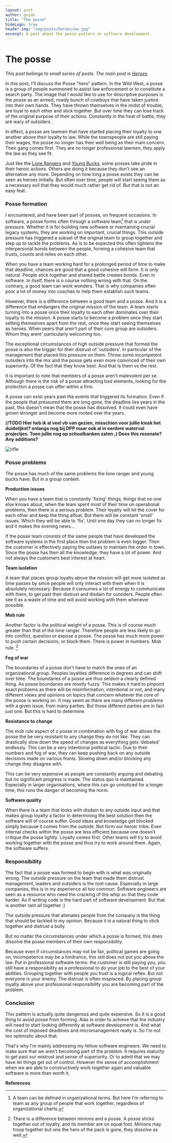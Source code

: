 ```yaml
---
layout: post
author: guido
title: "The posse"
hideLogo: true
header-img: "img/posts/heroes/ww.jpg"
excerpt: A post about the posse pattern in software development.
---
```

# The posse

*This post belongs to small series of posts. The main post is [Heroes](/31/05/2018/Heroes/).*
 
In this post, I'll discuss the Posse "hero" pattern. In the Wild West, a posse is a group of people summoned to assist law enforcement or to constitute a search party. The image that I would like to use for descriptive purposes is the posse as an armed, rowdy bunch of cowboys that have taken justice into their own hands. They have thrown themselves in the midst of trouble, are loyal to each other and stick together. But over time they can lose track of the original purpose of their actions. Constantly in the heat of battle, they are wary of outsiders. 

In effect, a posse are lawmen that have started placing their loyalty to one another above their loyalty to law. While the townspeople are still paying their wages, the posse no longer has their well being as their main concern. Their gang comes first. They are no longer professional lawmen, they apply the law as they see fit.

Just like the [Lone Rangers](/13/06/2018/LoneRanger/) and [Young Bucks](/06/06/2018/YoungBuck/), some posses take pride in their heroic actions. Others are doing it because they don't see an alternative any more. Depending on how long a posse exists they can be seen as heroes initially. But often over time, people will start seeing them as a necessary evil that they would much rather get rid of. But that is not an easy feat.

### Posse formation

I encountered, and have been part of posses, on frequent occasions. In software, a posse forms often through a software team[^team]  that is under pressure. Whether it is for building new software or maintaining crucial legacy systems, they are working on important, crucial things. This outside pressure has triggered a subset of the original team to group together and step up to tackle the problems. As is to be expected this often tightens the interpersonal bonds between the people, forming a cohesive team that trusts, counts and relies on each other. 

When you have a team working hard for a prolonged period of time to make that deadline, chances are good that a good cohesive will form. It is only natural. People stick together and shared battle creates bonds. Even in software. In itself, there is o course nothing wrong with that.  On the contrary, a good team can work wonders. That is why companies often poor a lot of money into coaches to help them establish such teams. 

However, there is a difference between a good team and a posse. And it is a difference that endangers the original mission of the team. A team starts turning into a posse once their loyalty to each other dominates over their loyalty to the mission.  A posse starts to become a problem once they start setting themselves apart from the rest, once they start seeing themselves as heroes. When peers that aren't part of their core group are outsiders. Whom they arent' particularly welcoming too.

The exceptional circumstances of high outside pressure that formed the posse is also the trigger for their distrust of 'outsiders'. In particular of the management that placed this pressure on them. Throw some incompetent outsiders into the mix and the posse gets even more convinced of their own superiority. Of the fact that they know best. And that is them vs the rest.

 It is important to note that members of a posse aren't malevolent per se. Although there is the risk of a posse attracting bad elements, looking for the protection a posse can offer within a firm. 
 
 A posse can exist years past the events that triggered its formation. Even if the people that pressured them are long gone, the deadline lies years in the past, this doesn't mean that the posse has dissolved. It could even have grown stronger and become more rooted over the years.

**//TODO Hier heb ik al veel vb van gezien, misschien voor jullie kiosk het duidelijkst? onlangs nog bij DPP maar ook al in eerdere waterval projectjes. Toen jullie nog op schoolbanken zaten ;) Does this resonate? Any additions?**


![rifle](/img/posts/heroes/rifle.jpg)

### Posse problems

The posse has much of the same problems the lone ranger and young bucks have. But in a group context. 

**Production issues**
 
When you have a team that is constantly 'fixing' things, things that no one else knows about, when the team spent most of their time on operational problems, then there is a serious problem. Their loyalty will let the cover for each other and keep the thing afloat. But there will be constant 'small' issues. Which they will be able to 'fix'. Until one day they can no longer fix and it makes the evening news... 

If the posse team consists of the same people that have developed the software systems in the first place then the problem is even bigger. Then the customer is effectively paying the outlaws to maintain the order in town. Since the posse has then all the knowledge, they have a lot of power. And not always the customers best interest at heart.

**Team isolation**
 
A team that places group loyalty above the mission will get more isolated as time passes by since people will only interact with them when it is absolutely necessary. Because it consumes a lot of energy to communicate with them, to get past their distrust and disdain for outsiders. People often see it as a waste of time and will avoid working with them whenever possible. 

**Mob rule**

Another factor is the political weight of a posse. This is of course much greater than that of the lone ranger. Therefore people are less likely to go into conflict, question or expose a posse. The posse has much more power to push certain decisions, or block them. There is power in numbers. Mob rule. [^minions]

**Fog of war**
 
The boundaries of a posse don't have to match the ones of an organizational group. Peoples loyalties difference in degrees and can shift over time. The boundaries of a posse are thus seldom a clearly defined thing. As posse boundaries are mostly fuzzy. This makes it hard to pinpoint exact problems as there will be misinformation, intentional or not, and many different views and opinions on topics that concern whatever the core of the posse is working on. It may seem as there are many different problems with a given issue, from many parties. But those different parties are in fact just one. But this is hard to determine.

**Resistance to change**

The mob rule aspect of z posse in combination with fog of war allows the posse the be very resistant to any change they do not like. They can drastically slow down the speed of changes as everything gets 'debated' endlessly. This can be a very intentional political tactic. Due to their numbers and fog of war, they can keep pushing back on any outside decisions made on various fronts. Slowing down and/or blocking any change they disagree with.

This can be very expensive as people are constantly arguing and debating but no significant progress is made. The status quo is maintained. Especially in larger organisations, where this can go unnoticed for a longer time, this runs the danger of becoming the norm.
 
**Software quality**

When there is a team that looks with disdain to any outside input and that makes group loyalty a factor in determining the best solution then the software will of course suffer. Good ideas and knowledge get blocked simply because it comes from the outside. Not form our heroic tribe. Even internal checks within the posse are less efficient because one doesn't critique the posse lightly. Loyalty comes first. Other teams will try to avoid working together with the posse and thus try to work around them. Again, the software suffers.

### Responsibility

The fact that a posse was formed to begin with is what was originally wrong. The outside pressure on the team that made them distrust management, leaders and outsiders is the root cause. Especially in large companies, this is in my experience all too common. Software engineers are seen as a resource who need the cracking of the whip so that they code harder. As if writing code is the hard part of software development. But that is another rant all together ;) 

The outside pressure that alienates people from the company is the thing that should be tackled in my opinion. Because it is a natural thing to stick together and distrust a bully. 

But no matter the circumstances under which a posse is formed, this does dissolve the posse members of their own responsibility.

Because even if circumstances may not be fair, political games are going on, incompetence may be a hindrance, this still does not put you above the law. Put in professional software terms: the customer is still paying you, you still have a responsibility as a professional to do your job to the best of your abilities. Grouping together with people you trust is a logical reflex. But not everyone is your enemy. The distrust is often misplaced. By placing group loyalty above your professional responsibility you are becoming part of the problem.

### Conclusion

This pattern is actually quite dangerous and quite expensive. So it is a good thing to avoid posse from forming. Alas in order to achieve that the industry will need to start looking differently at software development is. And what the cost of imposed deadlines and micromanagement really is. So I'm not too optimistic about that.  

That's why I'm mainly addressing my fellow software engineers. We need to make sure that we aren't becoming part of the problem. It requires maturity to get past our mistrust and sense of superiority. Or to admit that we may have let things get out of control. However the sense of accomplishment when we are able to constructively work together again and valuable software is more than worth it,


**References**

[^team]: A team can be defined in organizational terms. But here I'm referring to team as any group of people that work together, regardless of organizational charts.
[^minions]: There is a difference between minions and a posse. A posse sticks together out of loyalty, and its member are on equal foot. Minions may troop together but one the hero of the pack is gone, they dissolve as well.